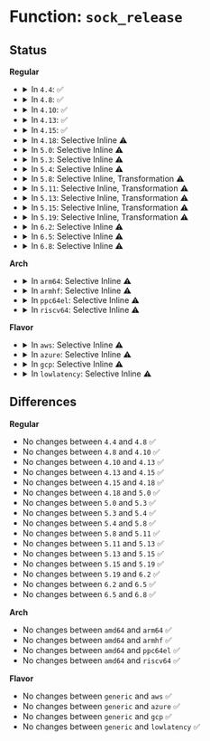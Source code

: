 # Function: <code>sock_release</code>

## Status
<b>Regular</b>
<ul>
<li>
<details>
<summary>In <code>4.4</code>: ✅</summary>

```c
void sock_release(struct socket *sock);
```

**Collision:** Unique Global

**Inline:** No

**Transformation:** False

**Instances:**

```
In net/socket.c (ffffffff816fcb00)
Location: net/socket.c:567
Inline: False
Direct callers:
  - net/socket.c:sock_close
  - net/socket.c:sock_create_lite
  - net/socket.c:__sock_create
  - net/socket.c:SYSC_accept4
  - net/socket.c:SYSC_accept4
  - net/socket.c:SyS_socketcall
  - net/socket.c:SyS_socketcall
  - net/socket.c:SyS_socketcall
  - net/socket.c:SyS_socketcall
  - net/netlink/af_netlink.c:__netlink_kernel_create
  - net/ipv4/tcp_ipv4.c:tcp_sk_exit
  - net/ipv4/icmp.c:icmp_sk_exit
  - net/ipv4/icmp.c:icmp_sk_init
  - net/ipv4/igmp.c:igmp_net_exit
  - net/ipv6/ndisc.c:ndisc_net_exit
  - net/ipv6/icmp.c:icmpv6_sk_exit
  - net/ipv6/icmp.c:icmpv6_sk_init
  - net/ipv6/mcast.c:igmp6_net_exit
  - net/ipv6/mcast.c:igmp6_net_exit
  - net/ipv6/mcast.c:igmp6_net_init
  - net/ipv6/mcast.c:igmp6_net_init
  - net/ipv6/tcp_ipv6.c:tcpv6_net_exit
```
**Symbols:**

```
ffffffff816fcb00-ffffffff816fcb75: sock_release (STB_GLOBAL)
```
</details>
</li>
<li>
<details>
<summary>In <code>4.8</code>: ✅</summary>

```c
void sock_release(struct socket *sock);
```

**Collision:** Unique Global

**Inline:** No

**Transformation:** False

**Instances:**

```
In net/socket.c (ffffffff81763800)
Location: net/socket.c:568
Inline: False
Direct callers:
  - net/socket.c:SyS_socketcall
  - net/socket.c:SyS_socketcall
  - net/socket.c:SyS_socketcall
  - net/socket.c:SyS_socketcall
  - net/socket.c:SYSC_accept4
  - net/socket.c:SYSC_accept4
  - net/socket.c:__sock_create
  - net/socket.c:sock_close
  - net/socket.c:sock_create_lite
  - net/netlink/af_netlink.c:__netlink_kernel_create
  - net/ipv4/tcp_ipv4.c:tcp_sk_exit
  - net/ipv4/icmp.c:icmp_sk_init
  - net/ipv4/icmp.c:icmp_sk_exit
  - net/ipv4/igmp.c:igmp_net_exit
  - net/ipv6/ndisc.c:ndisc_net_exit
  - net/ipv6/icmp.c:icmpv6_sk_exit
  - net/ipv6/icmp.c:icmpv6_sk_init
  - net/ipv6/mcast.c:igmp6_net_exit
  - net/ipv6/mcast.c:igmp6_net_exit
  - net/ipv6/mcast.c:igmp6_net_init
  - net/ipv6/mcast.c:igmp6_net_init
  - net/ipv6/tcp_ipv6.c:tcpv6_net_exit
```
**Symbols:**

```
ffffffff81763800-ffffffff81763875: sock_release (STB_GLOBAL)
```
</details>
</li>
<li>
<details>
<summary>In <code>4.10</code>: ✅</summary>

```c
void sock_release(struct socket *sock);
```

**Collision:** Unique Global

**Inline:** No

**Transformation:** False

**Instances:**

```
In net/socket.c (ffffffff817907f0)
Location: net/socket.c:594
Inline: False
Direct callers:
  - net/socket.c:SyS_socketcall
  - net/socket.c:SyS_socketcall
  - net/socket.c:SyS_socketcall
  - net/socket.c:SyS_socketcall
  - net/socket.c:SYSC_accept4
  - net/socket.c:SYSC_accept4
  - net/socket.c:__sock_create
  - net/socket.c:sock_close
  - net/socket.c:sock_create_lite
  - net/netlink/af_netlink.c:__netlink_kernel_create
  - net/ipv4/tcp_ipv4.c:tcp_sk_exit
  - net/ipv4/icmp.c:icmp_sk_init
  - net/ipv4/icmp.c:icmp_sk_exit
  - net/ipv4/igmp.c:igmp_net_exit
  - net/ipv6/ndisc.c:ndisc_net_exit
  - net/ipv6/icmp.c:icmpv6_sk_exit
  - net/ipv6/icmp.c:icmpv6_sk_init
  - net/ipv6/mcast.c:igmp6_net_exit
  - net/ipv6/mcast.c:igmp6_net_exit
  - net/ipv6/mcast.c:igmp6_net_init
  - net/ipv6/mcast.c:igmp6_net_init
  - net/ipv6/tcp_ipv6.c:tcpv6_net_exit
```
**Symbols:**

```
ffffffff817907f0-ffffffff81790865: sock_release (STB_GLOBAL)
```
</details>
</li>
<li>
<details>
<summary>In <code>4.13</code>: ✅</summary>

```c
void sock_release(struct socket *sock);
```

**Collision:** Unique Global

**Inline:** No

**Transformation:** False

**Instances:**

```
In net/socket.c (ffffffff817ade60)
Location: net/socket.c:592
Inline: False
Direct callers:
  - net/socket.c:kernel_accept
  - net/socket.c:SyS_socketcall
  - net/socket.c:SyS_socketcall
  - net/socket.c:SyS_socketcall
  - net/socket.c:SyS_socketcall
  - net/socket.c:SYSC_accept4
  - net/socket.c:SYSC_accept4
  - net/socket.c:__sock_create
  - net/socket.c:sock_close
  - net/socket.c:sock_create_lite
  - net/netlink/af_netlink.c:__netlink_kernel_create
  - net/ipv4/tcp_ipv4.c:tcp_sk_exit
  - net/ipv4/icmp.c:icmp_sk_exit
  - net/ipv4/igmp.c:igmp_net_exit
  - net/ipv6/ndisc.c:ndisc_net_exit
  - net/ipv6/icmp.c:icmpv6_sk_exit
  - net/ipv6/mcast.c:igmp6_net_exit
  - net/ipv6/mcast.c:igmp6_net_exit
  - net/ipv6/mcast.c:igmp6_net_init
  - net/ipv6/mcast.c:igmp6_net_init
  - net/ipv6/tcp_ipv6.c:tcpv6_net_exit
```
**Symbols:**

```
ffffffff817ade60-ffffffff817aded8: sock_release (STB_GLOBAL)
```
</details>
</li>
<li>
<details>
<summary>In <code>4.15</code>: ✅</summary>

```c
void sock_release(struct socket *sock);
```

**Collision:** Unique Global

**Inline:** No

**Transformation:** False

**Instances:**

```
In net/socket.c (ffffffff81825d70)
Location: net/socket.c:597
Inline: False
Direct callers:
  - net/socket.c:kernel_accept
  - net/socket.c:SyS_socketcall
  - net/socket.c:SyS_socketcall
  - net/socket.c:SyS_socketcall
  - net/socket.c:SyS_socketcall
  - net/socket.c:SYSC_accept4
  - net/socket.c:__sock_create
  - net/socket.c:sock_close
  - net/socket.c:sock_create_lite
  - net/socket.c:sock_map_fd
  - net/socket.c:sock_alloc_file
  - net/socket.c:sock_alloc_file
  - net/netlink/af_netlink.c:__netlink_kernel_create
  - net/ipv4/tcp_ipv4.c:tcp_sk_exit
  - net/ipv4/icmp.c:icmp_sk_exit
  - net/ipv4/igmp.c:igmp_net_exit
  - net/ipv6/ndisc.c:ndisc_net_exit
  - net/ipv6/icmp.c:icmpv6_sk_exit
  - net/ipv6/mcast.c:igmp6_net_exit
  - net/ipv6/mcast.c:igmp6_net_exit
  - net/ipv6/mcast.c:igmp6_net_init
  - net/ipv6/mcast.c:igmp6_net_init
  - net/ipv6/tcp_ipv6.c:tcpv6_net_exit
```
**Symbols:**

```
ffffffff81825d70-ffffffff81825dee: sock_release (STB_GLOBAL)
```
</details>
</li>
<li>
<details>
<summary>In <code>4.18</code>: Selective Inline ⚠️</summary>

```c
void sock_release(struct socket *sock);
```

**Collision:** Unique Global

**Inline:** Selective

**Transformation:** False

**Instances:**

```
In net/socket.c (ffffffff818700b7)
Location: net/socket.c:617
Inline: True
Inline callers:
  - net/socket.c:kernel_accept
  - net/socket.c:__sys_accept4
  - net/socket.c:__sys_socketpair
  - net/socket.c:__sys_socketpair
  - net/socket.c:__sys_socketpair
  - net/socket.c:__sys_socketpair
  - net/socket.c:__sys_socket
  - net/socket.c:__sock_create
  - net/socket.c:sock_create_lite
  - net/socket.c:sock_alloc_file
  - net/socket.c:sock_alloc_file
Direct callers:
  - net/netlink/af_netlink.c:__netlink_kernel_create
  - net/ipv4/tcp_ipv4.c:tcp_sk_exit
  - net/ipv4/icmp.c:icmp_sk_exit
  - net/ipv4/igmp.c:igmp_net_exit
  - net/ipv6/ndisc.c:ndisc_net_exit
  - net/ipv6/icmp.c:icmpv6_sk_exit
  - net/ipv6/mcast.c:igmp6_net_exit
  - net/ipv6/mcast.c:igmp6_net_exit
  - net/ipv6/mcast.c:igmp6_net_init
  - net/ipv6/mcast.c:igmp6_net_init
  - net/ipv6/tcp_ipv6.c:tcpv6_net_exit
```
**Symbols:**

```
ffffffff8186f420-ffffffff8186f432: sock_release (STB_GLOBAL)
```
</details>
</li>
<li>
<details>
<summary>In <code>5.0</code>: Selective Inline ⚠️</summary>

```c
void sock_release(struct socket *sock);
```

**Collision:** Unique Global

**Inline:** Selective

**Transformation:** False

**Instances:**

```
In net/socket.c (ffffffff81890c87)
Location: net/socket.c:597
Inline: True
Inline callers:
  - net/socket.c:kernel_accept
  - net/socket.c:__sys_accept4
  - net/socket.c:__sys_socketpair
  - net/socket.c:__sys_socketpair
  - net/socket.c:__sys_socketpair
  - net/socket.c:__sys_socketpair
  - net/socket.c:__sys_socket
  - net/socket.c:__sock_create
  - net/socket.c:sock_create_lite
  - net/socket.c:sock_alloc_file
Direct callers:
  - net/netlink/af_netlink.c:__netlink_kernel_create
  - net/ipv4/tcp_ipv4.c:tcp_sk_exit
  - net/ipv4/icmp.c:icmp_sk_exit
  - net/ipv4/igmp.c:igmp_net_exit
  - net/ipv6/ndisc.c:ndisc_net_exit
  - net/ipv6/icmp.c:icmpv6_sk_exit
  - net/ipv6/mcast.c:igmp6_net_exit
  - net/ipv6/mcast.c:igmp6_net_exit
  - net/ipv6/mcast.c:igmp6_net_init
  - net/ipv6/mcast.c:igmp6_net_init
  - net/ipv6/tcp_ipv6.c:tcpv6_net_exit
```
**Symbols:**

```
ffffffff8188f8f0-ffffffff8188f902: sock_release (STB_GLOBAL)
```
</details>
</li>
<li>
<details>
<summary>In <code>5.3</code>: Selective Inline ⚠️</summary>

```c
void sock_release(struct socket *sock);
```

**Collision:** Unique Global

**Inline:** Selective

**Transformation:** False

**Instances:**

```
In net/socket.c (ffffffff818dab97)
Location: net/socket.c:608
Inline: True
Inline callers:
  - net/socket.c:kernel_accept
  - net/socket.c:__sys_accept4
  - net/socket.c:__sys_socketpair
  - net/socket.c:__sys_socketpair
  - net/socket.c:__sys_socketpair
  - net/socket.c:__sys_socketpair
  - net/socket.c:__sys_socketpair
  - net/socket.c:__sys_socket
  - net/socket.c:__sock_create
  - net/socket.c:sock_create_lite
  - net/socket.c:sock_alloc_file
Direct callers:
  - fs/io_uring.c:io_uring_create
  - fs/io_uring.c:io_ring_ctx_wait_and_kill
  - net/netlink/af_netlink.c:__netlink_kernel_create
  - net/ipv4/tcp_ipv4.c:tcp_sk_exit
  - net/ipv4/icmp.c:icmp_sk_exit
  - net/ipv4/igmp.c:igmp_net_exit
  - net/ipv6/ndisc.c:ndisc_net_exit
  - net/ipv6/icmp.c:icmpv6_sk_exit
  - net/ipv6/mcast.c:igmp6_net_exit
  - net/ipv6/mcast.c:igmp6_net_exit
  - net/ipv6/mcast.c:igmp6_net_init
  - net/ipv6/mcast.c:igmp6_net_init
  - net/ipv6/tcp_ipv6.c:tcpv6_net_exit
```
**Symbols:**

```
ffffffff818d9950-ffffffff818d9962: sock_release (STB_GLOBAL)
```
</details>
</li>
<li>
<details>
<summary>In <code>5.4</code>: Selective Inline ⚠️</summary>

```c
void sock_release(struct socket *sock);
```

**Collision:** Unique Global

**Inline:** Selective

**Transformation:** False

**Instances:**

```
In net/socket.c (ffffffff8190cce7)
Location: net/socket.c:608
Inline: True
Inline callers:
  - net/socket.c:kernel_accept
  - net/socket.c:__sys_accept4
  - net/socket.c:__sys_socketpair
  - net/socket.c:__sys_socketpair
  - net/socket.c:__sys_socketpair
  - net/socket.c:__sys_socketpair
  - net/socket.c:__sys_socketpair
  - net/socket.c:__sys_socket
  - net/socket.c:__sock_create
  - net/socket.c:sock_create_lite
  - net/socket.c:sock_alloc_file
Direct callers:
  - fs/io_uring.c:io_uring_create
  - fs/io_uring.c:io_ring_ctx_wait_and_kill
  - net/netlink/af_netlink.c:__netlink_kernel_create
  - net/ipv4/tcp_ipv4.c:tcp_sk_exit
  - net/ipv4/icmp.c:icmp_sk_exit
  - net/ipv4/igmp.c:igmp_net_exit
  - net/ipv6/ndisc.c:ndisc_net_exit
  - net/ipv6/icmp.c:icmpv6_sk_exit
  - net/ipv6/mcast.c:igmp6_net_exit
  - net/ipv6/mcast.c:igmp6_net_exit
  - net/ipv6/mcast.c:igmp6_net_init
  - net/ipv6/mcast.c:igmp6_net_init
  - net/ipv6/tcp_ipv6.c:tcpv6_net_exit
```
**Symbols:**

```
ffffffff8190b930-ffffffff8190b942: sock_release (STB_GLOBAL)
```
</details>
</li>
<li>
<details>
<summary>In <code>5.8</code>: Selective Inline, Transformation ⚠️</summary>

```c
void sock_release(struct socket *sock);
```

**Collision:** Unique Global

**Inline:** Selective

**Transformation:** True

**Instances:**

```
In net/socket.c (ffffffff819dea57)
Location: net/socket.c:623
Inline: True
Inline callers:
  - net/socket.c:kernel_accept
  - net/socket.c:__sys_accept4_file
  - net/socket.c:__sys_socketpair
  - net/socket.c:__sys_socketpair
  - net/socket.c:__sys_socketpair
  - net/socket.c:__sys_socketpair
  - net/socket.c:__sys_socketpair
  - net/socket.c:__sys_socket
  - net/socket.c:__sock_create
  - net/socket.c:sock_create_lite
  - net/socket.c:sock_alloc_file
Direct callers:
  - fs/io_uring.c:io_uring_create
  - fs/io_uring.c:io_ring_ctx_free
  - net/netlink/af_netlink.c:__netlink_kernel_create
  - net/ipv4/tcp_ipv4.c:tcp_sk_exit
  - net/ipv4/icmp.c:icmp_sk_exit
  - net/ipv4/igmp.c:igmp_net_exit
  - net/ipv6/ndisc.c:ndisc_net_exit
  - net/ipv6/icmp.c:icmpv6_sk_exit
  - net/ipv6/mcast.c:igmp6_net_exit
  - net/ipv6/mcast.c:igmp6_net_exit
  - net/ipv6/mcast.c:igmp6_net_init
  - net/ipv6/mcast.c:igmp6_net_init
  - net/ipv6/tcp_ipv6.c:tcpv6_net_exit
  - net/mptcp/protocol.c:mptcp_close
  - net/mptcp/subflow.c:mptcp_subflow_create_socket
  - net/mptcp/subflow.c:__mptcp_subflow_connect
```
**Symbols:**

```
ffffffff819e3266-ffffffff819e327e: sock_release.cold (STB_LOCAL)
ffffffff819e0960-ffffffff819e09ca: sock_release (STB_GLOBAL)
```
</details>
</li>
<li>
<details>
<summary>In <code>5.11</code>: Selective Inline, Transformation ⚠️</summary>

```c
void sock_release(struct socket *sock);
```

**Collision:** Unique Global

**Inline:** Selective

**Transformation:** True

**Instances:**

```
In net/socket.c (ffffffff819de497)
Location: net/socket.c:623
Inline: True
Inline callers:
  - net/socket.c:kernel_accept
  - net/socket.c:__sys_accept4_file
  - net/socket.c:__sys_socketpair
  - net/socket.c:__sys_socketpair
  - net/socket.c:__sys_socketpair
  - net/socket.c:__sys_socketpair
  - net/socket.c:__sys_socketpair
  - net/socket.c:__sys_socket
  - net/socket.c:__sock_create
  - net/socket.c:sock_create_lite
  - net/socket.c:sock_alloc_file
Direct callers:
  - fs/io_uring.c:io_uring_create
  - fs/io_uring.c:io_ring_ctx_free
  - net/netlink/af_netlink.c:__netlink_kernel_create
  - net/ipv4/tcp_ipv4.c:tcp_sk_exit
  - net/ipv4/icmp.c:icmp_sk_exit
  - net/ipv4/igmp.c:igmp_net_exit
  - net/ipv6/ndisc.c:ndisc_net_exit
  - net/ipv6/icmp.c:icmpv6_sk_exit
  - net/ipv6/mcast.c:igmp6_net_exit
  - net/ipv6/mcast.c:igmp6_net_exit
  - net/ipv6/mcast.c:igmp6_net_init
  - net/ipv6/mcast.c:igmp6_net_init
  - net/ipv6/tcp_ipv6.c:tcpv6_net_exit
  - net/mptcp/subflow.c:mptcp_subflow_create_socket
  - net/mptcp/subflow.c:__mptcp_subflow_connect
```
**Symbols:**

```
ffffffff81c303ac-ffffffff81c303c4: sock_release.cold (STB_LOCAL)
ffffffff819e01b0-ffffffff819e021a: sock_release (STB_GLOBAL)
```
</details>
</li>
<li>
<details>
<summary>In <code>5.13</code>: Selective Inline, Transformation ⚠️</summary>

```c
void sock_release(struct socket *sock);
```

**Collision:** Unique Global

**Inline:** Selective

**Transformation:** True

**Instances:**

```
In net/socket.c (ffffffff819c44a7)
Location: net/socket.c:625
Inline: True
Inline callers:
  - net/socket.c:kernel_accept
  - net/socket.c:__sys_accept4_file
  - net/socket.c:__sys_socketpair
  - net/socket.c:__sys_socketpair
  - net/socket.c:__sys_socketpair
  - net/socket.c:__sys_socketpair
  - net/socket.c:__sys_socketpair
  - net/socket.c:__sys_socket
  - net/socket.c:__sock_create
  - net/socket.c:sock_create_lite
  - net/socket.c:sock_alloc_file
Direct callers:
  - fs/io_uring.c:io_uring_create
  - fs/io_uring.c:io_ring_ctx_free
  - net/netlink/af_netlink.c:__netlink_kernel_create
  - net/ipv4/tcp_ipv4.c:tcp_sk_exit
  - net/ipv4/icmp.c:icmp_sk_exit
  - net/ipv4/igmp.c:igmp_net_exit
  - net/ipv6/ndisc.c:ndisc_net_exit
  - net/ipv6/icmp.c:icmpv6_sk_exit
  - net/ipv6/mcast.c:igmp6_net_exit
  - net/ipv6/mcast.c:igmp6_net_exit
  - net/ipv6/mcast.c:igmp6_net_init
  - net/ipv6/mcast.c:igmp6_net_init
  - net/ipv6/tcp_ipv6.c:tcpv6_net_exit
  - net/mptcp/subflow.c:mptcp_subflow_create_socket
  - net/mptcp/subflow.c:__mptcp_subflow_connect
  - net/mptcp/pm_netlink.c:pm_nl_exit_net
  - net/mptcp/pm_netlink.c:mptcp_nl_cmd_flush_addrs
  - net/mptcp/pm_netlink.c:mptcp_nl_cmd_del_addr
  - net/mptcp/pm_netlink.c:mptcp_nl_cmd_add_addr
  - net/mptcp/pm_netlink.c:mptcp_pm_nl_create_listen_socket
```
**Symbols:**

```
ffffffff81c2268a-ffffffff81c226a2: sock_release.cold (STB_LOCAL)
ffffffff819c6210-ffffffff819c627a: sock_release (STB_GLOBAL)
```
</details>
</li>
<li>
<details>
<summary>In <code>5.15</code>: Selective Inline, Transformation ⚠️</summary>

```c
void sock_release(struct socket *sock);
```

**Collision:** Unique Global

**Inline:** Selective

**Transformation:** True

**Instances:**

```
In net/socket.c (ffffffff81a73517)
Location: net/socket.c:675
Inline: True
Inline callers:
  - net/socket.c:kernel_accept
  - net/socket.c:__sys_socketpair
  - net/socket.c:__sys_socketpair
  - net/socket.c:__sys_socketpair
  - net/socket.c:__sys_socketpair
  - net/socket.c:__sys_socketpair
  - net/socket.c:__sys_socket
  - net/socket.c:__sock_create
  - net/socket.c:sock_create_lite
  - net/socket.c:sock_alloc_file
Direct callers:
  - fs/io_uring.c:io_uring_create
  - fs/io_uring.c:io_ring_ctx_free
  - net/netlink/af_netlink.c:__netlink_kernel_create
  - net/ipv4/tcp_ipv4.c:tcp_sk_exit
  - net/ipv4/icmp.c:icmp_sk_exit
  - net/ipv4/igmp.c:igmp_net_exit
  - net/ipv6/ndisc.c:ndisc_net_exit
  - net/ipv6/icmp.c:icmpv6_sk_exit
  - net/ipv6/mcast.c:igmp6_net_exit
  - net/ipv6/mcast.c:igmp6_net_exit
  - net/ipv6/mcast.c:igmp6_net_init
  - net/ipv6/mcast.c:igmp6_net_init
  - net/ipv6/tcp_ipv6.c:tcpv6_net_exit
  - net/mptcp/subflow.c:mptcp_subflow_create_socket
  - net/mptcp/subflow.c:__mptcp_subflow_connect
  - net/mptcp/pm_netlink.c:pm_nl_exit_net
  - net/mptcp/pm_netlink.c:mptcp_nl_cmd_flush_addrs
  - net/mptcp/pm_netlink.c:mptcp_nl_cmd_del_addr
  - net/mptcp/pm_netlink.c:mptcp_nl_cmd_add_addr
  - net/mptcp/pm_netlink.c:mptcp_pm_nl_create_listen_socket
```
**Symbols:**

```
ffffffff81d34a66-ffffffff81d34a7e: sock_release.cold (STB_LOCAL)
ffffffff81a74de0-ffffffff81a74e4a: sock_release (STB_GLOBAL)
```
</details>
</li>
<li>
<details>
<summary>In <code>5.19</code>: Selective Inline, Transformation ⚠️</summary>

```c
void sock_release(struct socket *sock);
```

**Collision:** Unique Global

**Inline:** Selective

**Transformation:** True

**Instances:**

```
In net/socket.c (ffffffff81be6023)
Location: net/socket.c:676
Inline: True
Inline callers:
  - net/socket.c:kernel_accept
  - net/socket.c:__sys_socketpair
  - net/socket.c:__sys_socketpair
  - net/socket.c:__sys_socketpair
  - net/socket.c:__sys_socketpair
  - net/socket.c:__sys_socketpair
  - net/socket.c:__sys_socket
  - net/socket.c:__sys_socket_file
  - net/socket.c:__sock_create
  - net/socket.c:sock_create_lite
  - net/socket.c:sock_alloc_file
Direct callers:
  - io_uring/io_uring.c:io_uring_create
  - io_uring/io_uring.c:io_ring_ctx_free
  - net/netlink/af_netlink.c:__netlink_kernel_create
  - net/ipv4/igmp.c:igmp_net_exit
  - net/ipv6/ndisc.c:ndisc_net_exit
  - net/ipv6/mcast.c:igmp6_net_exit
  - net/ipv6/mcast.c:igmp6_net_exit
  - net/ipv6/mcast.c:igmp6_net_init
  - net/ipv6/mcast.c:igmp6_net_init
  - net/ipv6/tcp_ipv6.c:tcpv6_net_exit
  - net/mptcp/subflow.c:mptcp_subflow_create_socket
  - net/mptcp/subflow.c:__mptcp_subflow_connect
  - net/mptcp/pm_netlink.c:pm_nl_exit_net
  - net/mptcp/pm_netlink.c:mptcp_nl_cmd_flush_addrs
  - net/mptcp/pm_netlink.c:mptcp_nl_cmd_del_addr
  - net/mptcp/pm_netlink.c:mptcp_nl_cmd_add_addr
  - net/mptcp/pm_netlink.c:mptcp_pm_nl_create_listen_socket
  - net/mptcp/pm_netlink.c:mptcp_pm_nl_append_new_local_addr
```
**Symbols:**

```
ffffffff81f00f6b-ffffffff81f00f83: sock_release.cold (STB_LOCAL)
ffffffff81be7b10-ffffffff81be7b84: sock_release (STB_GLOBAL)
```
</details>
</li>
<li>
<details>
<summary>In <code>6.2</code>: Selective Inline ⚠️</summary>

```c
void sock_release(struct socket *sock);
```

**Collision:** Unique Global

**Inline:** Selective

**Transformation:** False

**Instances:**

```
In net/socket.c (ffffffff81d92263)
Location: net/socket.c:678
Inline: True
Inline callers:
  - net/socket.c:kernel_accept
  - net/socket.c:__sys_socketpair
  - net/socket.c:__sys_socketpair
  - net/socket.c:__sys_socketpair
  - net/socket.c:__sys_socketpair
  - net/socket.c:__sys_socketpair
  - net/socket.c:__sys_socket
  - net/socket.c:__sock_create
  - net/socket.c:sock_create_lite
  - net/socket.c:sock_alloc_file
Direct callers:
  - io_uring/io_uring.c:io_uring_create
  - io_uring/io_uring.c:io_ring_ctx_free
  - net/netlink/af_netlink.c:__netlink_kernel_create
  - net/ipv4/igmp.c:igmp_net_exit
  - net/ipv6/ndisc.c:ndisc_net_exit
  - net/ipv6/mcast.c:igmp6_net_exit
  - net/ipv6/mcast.c:igmp6_net_exit
  - net/ipv6/mcast.c:igmp6_net_init
  - net/ipv6/mcast.c:igmp6_net_init
  - net/ipv6/tcp_ipv6.c:tcpv6_net_exit
  - net/mptcp/subflow.c:mptcp_subflow_create_socket
  - net/mptcp/subflow.c:__mptcp_subflow_connect
  - net/mptcp/pm_netlink.c:pm_nl_exit_net
  - net/mptcp/pm_netlink.c:mptcp_nl_cmd_flush_addrs
  - net/mptcp/pm_netlink.c:mptcp_nl_cmd_del_addr
  - net/mptcp/pm_netlink.c:mptcp_nl_cmd_add_addr
  - net/mptcp/pm_netlink.c:mptcp_pm_nl_append_new_local_addr
```
**Symbols:**

```
ffffffff81d941a0-ffffffff81d94223: sock_release (STB_GLOBAL)
```
</details>
</li>
<li>
<details>
<summary>In <code>6.5</code>: Selective Inline ⚠️</summary>

```c
void sock_release(struct socket *sock);
```

**Collision:** Unique Global

**Inline:** Selective

**Transformation:** False

**Instances:**

```
In net/socket.c (ffffffff81e0061b)
Location: net/socket.c:683
Inline: True
Inline callers:
  - net/socket.c:kernel_accept
  - net/socket.c:__sys_socketpair
  - net/socket.c:__sys_socketpair
  - net/socket.c:__sys_socketpair
  - net/socket.c:__sys_socketpair
  - net/socket.c:__sys_socketpair
  - net/socket.c:__sys_socket
  - net/socket.c:__sock_create
  - net/socket.c:sock_create_lite
  - net/socket.c:sock_alloc_file
Direct callers:
  - io_uring/io_uring.c:io_uring_create
  - io_uring/io_uring.c:io_ring_ctx_free
  - net/netlink/af_netlink.c:__netlink_kernel_create
  - net/ipv4/igmp.c:igmp_net_exit
  - net/ipv6/ndisc.c:ndisc_net_exit
  - net/ipv6/mcast.c:igmp6_net_exit
  - net/ipv6/mcast.c:igmp6_net_exit
  - net/ipv6/mcast.c:igmp6_net_init
  - net/ipv6/mcast.c:igmp6_net_init
  - net/ipv6/tcp_ipv6.c:tcpv6_net_exit
  - net/mptcp/subflow.c:mptcp_subflow_create_socket
  - net/mptcp/subflow.c:__mptcp_subflow_connect
  - net/mptcp/pm_netlink.c:pm_nl_exit_net
  - net/mptcp/pm_netlink.c:mptcp_nl_cmd_flush_addrs
  - net/mptcp/pm_netlink.c:mptcp_nl_cmd_del_addr
  - net/mptcp/pm_netlink.c:mptcp_nl_cmd_add_addr
  - net/mptcp/pm_netlink.c:mptcp_pm_nl_append_new_local_addr
```
**Symbols:**

```
ffffffff81e027f0-ffffffff81e02873: sock_release (STB_GLOBAL)
```
</details>
</li>
<li>
<details>
<summary>In <code>6.8</code>: Selective Inline ⚠️</summary>

```c
void sock_release(struct socket *sock);
```

**Collision:** Unique Global

**Inline:** Selective

**Transformation:** False

**Instances:**

```
In net/socket.c (ffffffff81ebcb7b)
Location: net/socket.c:685
Inline: True
Inline callers:
  - net/socket.c:kernel_accept
  - net/socket.c:__sys_socketpair
  - net/socket.c:__sys_socketpair
  - net/socket.c:__sys_socketpair
  - net/socket.c:__sys_socketpair
  - net/socket.c:__sys_socketpair
  - net/socket.c:__sys_socket
  - net/socket.c:__sock_create
  - net/socket.c:sock_create_lite
  - net/socket.c:sock_alloc_file
Direct callers:
  - net/netlink/af_netlink.c:__netlink_kernel_create
  - net/ipv4/igmp.c:igmp_net_exit
  - net/ipv6/ndisc.c:ndisc_net_exit
  - net/ipv6/mcast.c:igmp6_net_exit
  - net/ipv6/mcast.c:igmp6_net_exit
  - net/ipv6/mcast.c:igmp6_net_init
  - net/ipv6/mcast.c:igmp6_net_init
  - net/ipv6/tcp_ipv6.c:tcpv6_net_exit
  - net/mptcp/subflow.c:mptcp_subflow_create_socket
  - net/mptcp/subflow.c:__mptcp_subflow_connect
  - net/mptcp/pm_netlink.c:pm_nl_exit_net
  - net/mptcp/pm_netlink.c:mptcp_pm_nl_flush_addrs_doit
  - net/mptcp/pm_netlink.c:mptcp_pm_nl_del_addr_doit
  - net/mptcp/pm_netlink.c:mptcp_pm_nl_add_addr_doit
  - net/mptcp/pm_netlink.c:mptcp_pm_nl_append_new_local_addr
```
**Symbols:**

```
ffffffff81ebf1f0-ffffffff81ebf273: sock_release (STB_GLOBAL)
```
</details>
</li>
</ul>
<b>Arch</b>
<ul>
<li>
<details>
<summary>In <code>arm64</code>: Selective Inline ⚠️</summary>

```c
void sock_release(struct socket *sock);
```

**Collision:** Unique Global

**Inline:** Selective

**Transformation:** False

**Instances:**

```
In net/socket.c (ffff800010ba1c30)
Location: net/socket.c:608
Inline: True
Inline callers:
  - net/socket.c:kernel_accept
  - net/socket.c:__sys_accept4
  - net/socket.c:__sys_socketpair
  - net/socket.c:__sys_socketpair
  - net/socket.c:__sys_socketpair
  - net/socket.c:__sys_socketpair
  - net/socket.c:__sys_socketpair
  - net/socket.c:__sys_socketpair
  - net/socket.c:__sys_socket
  - net/socket.c:__sock_create
  - net/socket.c:sock_create_lite
  - net/socket.c:sock_alloc_file
Direct callers:
  - fs/io_uring.c:io_uring_create
  - fs/io_uring.c:io_ring_ctx_wait_and_kill
  - net/netlink/af_netlink.c:__netlink_kernel_create
  - net/netlink/af_netlink.c:__netlink_kernel_create
  - net/ipv4/tcp_ipv4.c:tcp_sk_exit
  - net/ipv4/icmp.c:icmp_sk_exit
  - net/ipv4/igmp.c:igmp_net_exit
  - net/ipv6/ndisc.c:ndisc_net_exit
  - net/ipv6/icmp.c:icmpv6_sk_exit
  - net/ipv6/mcast.c:igmp6_net_exit
  - net/ipv6/mcast.c:igmp6_net_exit
  - net/ipv6/mcast.c:igmp6_net_init
  - net/ipv6/mcast.c:igmp6_net_init
  - net/ipv6/tcp_ipv6.c:tcpv6_net_exit
```
**Symbols:**

```
ffff800010ba0f08-ffff800010ba0f38: sock_release (STB_GLOBAL)
```
</details>
</li>
<li>
<details>
<summary>In <code>armhf</code>: Selective Inline ⚠️</summary>

```c
void sock_release(struct socket *sock);
```

**Collision:** Unique Global

**Inline:** Selective

**Transformation:** False

**Instances:**

```
In net/socket.c (c0cc3c54)
Location: net/socket.c:608
Inline: True
Inline callers:
  - net/socket.c:kernel_accept
  - net/socket.c:__sys_accept4
  - net/socket.c:__sys_socketpair
  - net/socket.c:__sys_socketpair
  - net/socket.c:__sys_socketpair
  - net/socket.c:__sys_socketpair
  - net/socket.c:__sys_socketpair
  - net/socket.c:__sys_socket
  - net/socket.c:__sock_create
  - net/socket.c:sock_create_lite
  - net/socket.c:sock_alloc_file
Direct callers:
  - fs/io_uring.c:io_uring_create
  - fs/io_uring.c:io_ring_ctx_wait_and_kill
  - net/netlink/af_netlink.c:__netlink_kernel_create
  - net/netlink/af_netlink.c:__netlink_kernel_create
  - net/ipv4/tcp_ipv4.c:tcp_sk_exit
  - net/ipv4/icmp.c:icmp_sk_exit
  - net/ipv4/igmp.c:igmp_net_exit
  - net/ipv6/ndisc.c:ndisc_net_exit
  - net/ipv6/icmp.c:icmpv6_sk_exit
  - net/ipv6/mcast.c:igmp6_net_exit
  - net/ipv6/mcast.c:igmp6_net_exit
  - net/ipv6/mcast.c:igmp6_net_init
  - net/ipv6/mcast.c:igmp6_net_init
  - net/ipv6/tcp_ipv6.c:tcpv6_net_exit
```
**Symbols:**

```
c0cc32b4-c0cc32d4: sock_release (STB_GLOBAL)
```
</details>
</li>
<li>
<details>
<summary>In <code>ppc64el</code>: Selective Inline ⚠️</summary>

```c
void sock_release(struct socket *sock);
```

**Collision:** Unique Global

**Inline:** Selective

**Transformation:** False

**Instances:**

```
In net/socket.c (c000000000c76400)
Location: net/socket.c:608
Inline: True
Inline callers:
  - net/socket.c:kernel_accept
  - net/socket.c:__sys_accept4
  - net/socket.c:__sys_socketpair
  - net/socket.c:__sys_socketpair
  - net/socket.c:__sys_socketpair
  - net/socket.c:__sys_socketpair
  - net/socket.c:__sys_socket
  - net/socket.c:__sock_create
  - net/socket.c:sock_create_lite
  - net/socket.c:sock_alloc_file
Direct callers:
  - fs/io_uring.c:io_uring_create
  - fs/io_uring.c:io_ring_ctx_wait_and_kill
  - net/netlink/af_netlink.c:__netlink_kernel_create
  - net/netlink/af_netlink.c:__netlink_kernel_create
  - net/ipv4/tcp_ipv4.c:tcp_sk_exit
  - net/ipv4/icmp.c:icmp_sk_exit
  - net/ipv4/igmp.c:igmp_net_exit
  - net/ipv6/ndisc.c:ndisc_net_exit
  - net/ipv6/icmp.c:icmpv6_sk_exit
  - net/ipv6/mcast.c:igmp6_net_exit
  - net/ipv6/mcast.c:igmp6_net_exit
  - net/ipv6/mcast.c:igmp6_net_init
  - net/ipv6/mcast.c:igmp6_net_init
  - net/ipv6/tcp_ipv6.c:tcpv6_net_exit
```
**Symbols:**

```
c000000000c75090-c000000000c750a8: sock_release (STB_GLOBAL)
```
</details>
</li>
<li>
<details>
<summary>In <code>riscv64</code>: Selective Inline ⚠️</summary>

```c
void sock_release(struct socket *sock);
```

**Collision:** Unique Global

**Inline:** Selective

**Transformation:** False

**Instances:**

```
In net/socket.c (ffffffe000739cf6)
Location: net/socket.c:608
Inline: True
Inline callers:
  - net/socket.c:kernel_accept
  - net/socket.c:__sys_accept4
  - net/socket.c:__sys_socketpair
  - net/socket.c:__sys_socketpair
  - net/socket.c:__sys_socketpair
  - net/socket.c:__sys_socketpair
  - net/socket.c:__sys_socket
  - net/socket.c:__sock_create
  - net/socket.c:sock_create_lite
  - net/socket.c:sock_alloc_file
Direct callers:
  - fs/io_uring.c:io_uring_create
  - fs/io_uring.c:io_ring_ctx_wait_and_kill
  - net/netlink/af_netlink.c:__netlink_kernel_create
  - net/netlink/af_netlink.c:__netlink_kernel_create
  - net/ipv4/tcp_ipv4.c:tcp_sk_exit
  - net/ipv4/icmp.c:icmp_sk_exit
  - net/ipv4/igmp.c:igmp_net_exit
  - net/ipv6/ndisc.c:ndisc_net_exit
  - net/ipv6/icmp.c:icmpv6_sk_exit
  - net/ipv6/mcast.c:igmp6_net_exit
  - net/ipv6/mcast.c:igmp6_net_exit
  - net/ipv6/mcast.c:igmp6_net_init
  - net/ipv6/mcast.c:igmp6_net_init
  - net/ipv6/tcp_ipv6.c:tcpv6_net_exit
```
**Symbols:**

```
ffffffe000738c38-ffffffe000738c64: sock_release (STB_GLOBAL)
```
</details>
</li>
</ul>
<b>Flavor</b>
<ul>
<li>
<details>
<summary>In <code>aws</code>: Selective Inline ⚠️</summary>

```c
void sock_release(struct socket *sock);
```

**Collision:** Unique Global

**Inline:** Selective

**Transformation:** False

**Instances:**

```
In net/socket.c (ffffffff818acce7)
Location: net/socket.c:608
Inline: True
Inline callers:
  - net/socket.c:kernel_accept
  - net/socket.c:__sys_accept4
  - net/socket.c:__sys_socketpair
  - net/socket.c:__sys_socketpair
  - net/socket.c:__sys_socketpair
  - net/socket.c:__sys_socketpair
  - net/socket.c:__sys_socketpair
  - net/socket.c:__sys_socket
  - net/socket.c:__sock_create
  - net/socket.c:sock_create_lite
  - net/socket.c:sock_alloc_file
Direct callers:
  - fs/io_uring.c:io_uring_create
  - fs/io_uring.c:io_ring_ctx_wait_and_kill
  - net/netlink/af_netlink.c:__netlink_kernel_create
  - net/ipv4/tcp_ipv4.c:tcp_sk_exit
  - net/ipv4/icmp.c:icmp_sk_exit
  - net/ipv4/igmp.c:igmp_net_exit
  - net/ipv6/ndisc.c:ndisc_net_exit
  - net/ipv6/icmp.c:icmpv6_sk_exit
  - net/ipv6/mcast.c:igmp6_net_exit
  - net/ipv6/mcast.c:igmp6_net_exit
  - net/ipv6/mcast.c:igmp6_net_init
  - net/ipv6/mcast.c:igmp6_net_init
  - net/ipv6/tcp_ipv6.c:tcpv6_net_exit
```
**Symbols:**

```
ffffffff818ab930-ffffffff818ab942: sock_release (STB_GLOBAL)
```
</details>
</li>
<li>
<details>
<summary>In <code>azure</code>: Selective Inline ⚠️</summary>

```c
void sock_release(struct socket *sock);
```

**Collision:** Unique Global

**Inline:** Selective

**Transformation:** False

**Instances:**

```
In net/socket.c (ffffffff81866c37)
Location: net/socket.c:608
Inline: True
Inline callers:
  - net/socket.c:kernel_accept
  - net/socket.c:__sys_accept4
  - net/socket.c:__sys_socketpair
  - net/socket.c:__sys_socketpair
  - net/socket.c:__sys_socketpair
  - net/socket.c:__sys_socketpair
  - net/socket.c:__sys_socketpair
  - net/socket.c:__sys_socket
  - net/socket.c:__sock_create
  - net/socket.c:sock_create_lite
  - net/socket.c:sock_alloc_file
Direct callers:
  - fs/io_uring.c:io_uring_create
  - fs/io_uring.c:io_ring_ctx_wait_and_kill
  - net/netlink/af_netlink.c:__netlink_kernel_create
  - net/ipv4/tcp_ipv4.c:tcp_sk_exit
  - net/ipv4/icmp.c:icmp_sk_exit
  - net/ipv4/igmp.c:igmp_net_exit
  - net/ipv4/udp_tunnel.c:udp_tunnel_sock_release
  - net/ipv4/udp_tunnel.c:udp_sock_create4
  - net/ipv6/ndisc.c:ndisc_net_exit
  - net/ipv6/icmp.c:icmpv6_sk_exit
  - net/ipv6/mcast.c:igmp6_net_exit
  - net/ipv6/mcast.c:igmp6_net_exit
  - net/ipv6/mcast.c:igmp6_net_init
  - net/ipv6/mcast.c:igmp6_net_init
  - net/ipv6/tcp_ipv6.c:tcpv6_net_exit
  - net/ipv6/ip6_udp_tunnel.c:udp_sock_create6
```
**Symbols:**

```
ffffffff81865880-ffffffff81865892: sock_release (STB_GLOBAL)
```
</details>
</li>
<li>
<details>
<summary>In <code>gcp</code>: Selective Inline ⚠️</summary>

```c
void sock_release(struct socket *sock);
```

**Collision:** Unique Global

**Inline:** Selective

**Transformation:** False

**Instances:**

```
In net/socket.c (ffffffff818fdce7)
Location: net/socket.c:608
Inline: True
Inline callers:
  - net/socket.c:kernel_accept
  - net/socket.c:__sys_accept4
  - net/socket.c:__sys_socketpair
  - net/socket.c:__sys_socketpair
  - net/socket.c:__sys_socketpair
  - net/socket.c:__sys_socketpair
  - net/socket.c:__sys_socketpair
  - net/socket.c:__sys_socket
  - net/socket.c:__sock_create
  - net/socket.c:sock_create_lite
  - net/socket.c:sock_alloc_file
Direct callers:
  - fs/io_uring.c:io_uring_create
  - fs/io_uring.c:io_ring_ctx_wait_and_kill
  - net/netlink/af_netlink.c:__netlink_kernel_create
  - net/ipv4/tcp_ipv4.c:tcp_sk_exit
  - net/ipv4/icmp.c:icmp_sk_exit
  - net/ipv4/igmp.c:igmp_net_exit
  - net/ipv6/ndisc.c:ndisc_net_exit
  - net/ipv6/icmp.c:icmpv6_sk_exit
  - net/ipv6/mcast.c:igmp6_net_exit
  - net/ipv6/mcast.c:igmp6_net_exit
  - net/ipv6/mcast.c:igmp6_net_init
  - net/ipv6/mcast.c:igmp6_net_init
  - net/ipv6/tcp_ipv6.c:tcpv6_net_exit
```
**Symbols:**

```
ffffffff818fc930-ffffffff818fc942: sock_release (STB_GLOBAL)
```
</details>
</li>
<li>
<details>
<summary>In <code>lowlatency</code>: Selective Inline ⚠️</summary>

```c
void sock_release(struct socket *sock);
```

**Collision:** Unique Global

**Inline:** Selective

**Transformation:** False

**Instances:**

```
In net/socket.c (ffffffff8191ed77)
Location: net/socket.c:608
Inline: True
Inline callers:
  - net/socket.c:kernel_accept
  - net/socket.c:__sys_accept4
  - net/socket.c:__sys_socketpair
  - net/socket.c:__sys_socketpair
  - net/socket.c:__sys_socketpair
  - net/socket.c:__sys_socketpair
  - net/socket.c:__sys_socketpair
  - net/socket.c:__sys_socket
  - net/socket.c:__sock_create
  - net/socket.c:sock_create_lite
  - net/socket.c:sock_alloc_file
Direct callers:
  - fs/io_uring.c:io_uring_create
  - fs/io_uring.c:io_ring_ctx_wait_and_kill
  - net/netlink/af_netlink.c:__netlink_kernel_create
  - net/ipv4/tcp_ipv4.c:tcp_sk_exit
  - net/ipv4/icmp.c:icmp_sk_exit
  - net/ipv4/igmp.c:igmp_net_exit
  - net/ipv6/ndisc.c:ndisc_net_exit
  - net/ipv6/icmp.c:icmpv6_sk_exit
  - net/ipv6/mcast.c:igmp6_net_exit
  - net/ipv6/mcast.c:igmp6_net_exit
  - net/ipv6/mcast.c:igmp6_net_init
  - net/ipv6/mcast.c:igmp6_net_init
  - net/ipv6/tcp_ipv6.c:tcpv6_net_exit
```
**Symbols:**

```
ffffffff8191d9a0-ffffffff8191d9b2: sock_release (STB_GLOBAL)
```
</details>
</li>
</ul>

## Differences
<b>Regular</b>
<ul>
<li>
No changes between <code>4.4</code> and <code>4.8</code> ✅
</li>
<li>
No changes between <code>4.8</code> and <code>4.10</code> ✅
</li>
<li>
No changes between <code>4.10</code> and <code>4.13</code> ✅
</li>
<li>
No changes between <code>4.13</code> and <code>4.15</code> ✅
</li>
<li>
No changes between <code>4.15</code> and <code>4.18</code> ✅
</li>
<li>
No changes between <code>4.18</code> and <code>5.0</code> ✅
</li>
<li>
No changes between <code>5.0</code> and <code>5.3</code> ✅
</li>
<li>
No changes between <code>5.3</code> and <code>5.4</code> ✅
</li>
<li>
No changes between <code>5.4</code> and <code>5.8</code> ✅
</li>
<li>
No changes between <code>5.8</code> and <code>5.11</code> ✅
</li>
<li>
No changes between <code>5.11</code> and <code>5.13</code> ✅
</li>
<li>
No changes between <code>5.13</code> and <code>5.15</code> ✅
</li>
<li>
No changes between <code>5.15</code> and <code>5.19</code> ✅
</li>
<li>
No changes between <code>5.19</code> and <code>6.2</code> ✅
</li>
<li>
No changes between <code>6.2</code> and <code>6.5</code> ✅
</li>
<li>
No changes between <code>6.5</code> and <code>6.8</code> ✅
</li>
</ul>
<b>Arch</b>
<ul>
<li>
No changes between <code>amd64</code> and <code>arm64</code> ✅
</li>
<li>
No changes between <code>amd64</code> and <code>armhf</code> ✅
</li>
<li>
No changes between <code>amd64</code> and <code>ppc64el</code> ✅
</li>
<li>
No changes between <code>amd64</code> and <code>riscv64</code> ✅
</li>
</ul>
<b>Flavor</b>
<ul>
<li>
No changes between <code>generic</code> and <code>aws</code> ✅
</li>
<li>
No changes between <code>generic</code> and <code>azure</code> ✅
</li>
<li>
No changes between <code>generic</code> and <code>gcp</code> ✅
</li>
<li>
No changes between <code>generic</code> and <code>lowlatency</code> ✅
</li>
</ul>
